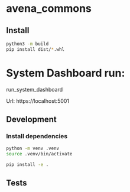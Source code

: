 # avena_commons

## Install  
```bash
python3 -m build
pip install dist/*.whl
```

# System Dashboard run:
run_system_dashboard

Url: https://localhost:5001

## Development

### Install dependencies
```bash
python -m venv .venv
source .venv/bin/activate

pip install -e .
```

## Tests

